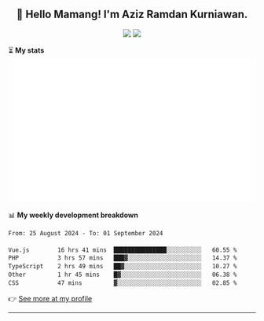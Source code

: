 <h2 align="center">👋 Hello Mamang! I'm Aziz Ramdan Kurniawan.</h2>  
<p align="center">
  <img src="https://komarev.com/ghpvc/?username=azizramdan">
  <img src="https://wakatime.com/badge/user/90056fa0-4c31-4eca-954e-2a3ac05896f9.svg">
</p>
    
⏳ **My stats**  
![](https://raw.githubusercontent.com/azizramdan/github-stats/master/generated/overview.svg#gh-dark-mode-only)

📊 **My weekly development breakdown**
<!--START_SECTION:waka-->

```txt
From: 25 August 2024 - To: 01 September 2024

Vue.js        16 hrs 41 mins  ███████████████░░░░░░░░░░   60.55 %
PHP           3 hrs 57 mins   ███▓░░░░░░░░░░░░░░░░░░░░░   14.37 %
TypeScript    2 hrs 49 mins   ██▓░░░░░░░░░░░░░░░░░░░░░░   10.27 %
Other         1 hr 45 mins    █▓░░░░░░░░░░░░░░░░░░░░░░░   06.38 %
CSS           47 mins         ▓░░░░░░░░░░░░░░░░░░░░░░░░   02.85 %
```

<!--END_SECTION:waka-->
👉 [See more at my profile](https://wakatime.com/@azizramdan)
***

